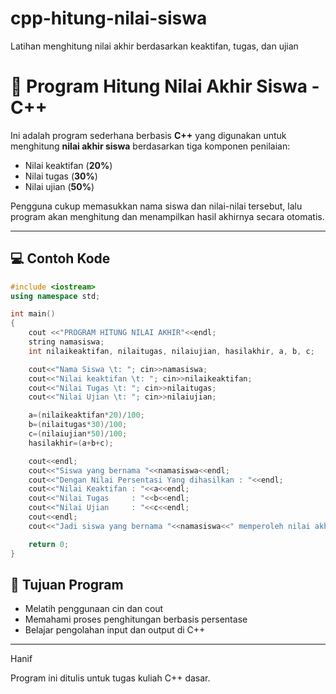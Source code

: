 # cpp-hitung-nilai-siswa
Latihan menghitung nilai akhir berdasarkan keaktifan, tugas, dan ujian

# 🧮 Program Hitung Nilai Akhir Siswa - C++

Ini adalah program sederhana berbasis **C++** yang digunakan untuk menghitung **nilai akhir siswa** berdasarkan tiga komponen penilaian:

- Nilai keaktifan (**20%**)
- Nilai tugas (**30%**)
- Nilai ujian (**50%**)

Pengguna cukup memasukkan nama siswa dan nilai-nilai tersebut, lalu program akan menghitung dan menampilkan hasil akhirnya secara otomatis.

---

## 💻 Contoh Kode

```cpp
#include <iostream>
using namespace std;

int main()
{
    cout <<"PROGRAM HITUNG NILAI AKHIR"<<endl;
    string namasiswa;
    int nilaikeaktifan, nilaitugas, nilaiujian, hasilakhir, a, b, c;

    cout<<"Nama Siswa \t: "; cin>>namasiswa;
    cout<<"Nilai keaktifan \t: "; cin>>nilaikeaktifan;
    cout<<"Nilai Tugas \t: "; cin>>nilaitugas;
    cout<<"Nilai Ujian \t: "; cin>>nilaiujian;

    a=(nilaikeaktifan*20)/100;
    b=(nilaitugas*30)/100;
    c=(nilaiujian*50)/100;
    hasilakhir=(a+b+c);

    cout<<endl;
    cout<<"Siswa yang bernama "<<namasiswa<<endl;
    cout<<"Dengan Nilai Persentasi Yang dihasilkan : "<<endl;
    cout<<"Nilai Keaktifan : "<<a<<endl;
    cout<<"Nilai Tugas     : "<<b<<endl;
    cout<<"Nilai Ujian     : "<<c<<endl;
    cout<<endl;
    cout<<"Jadi siswa yang bernama "<<namasiswa<<" memperoleh nilai akhir sebesar "<<hasilakhir<<endl;

    return 0;
}
```

## 🎯 Tujuan Program
- Melatih penggunaan cin dan cout
- Memahami proses penghitungan berbasis persentase
- Belajar pengolahan input dan output di C++

---

Hanif

Program ini ditulis untuk tugas kuliah C++ dasar.
